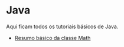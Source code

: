 # Java

Aqui ficam todos os tutoriais básicos de Java.
* [Resumo básico da classe Math](https://github.com/Neitan96/BukkitDevelyBR/blob/master/Java/Resumao%20classe%20Math%20em%20Java.md)
